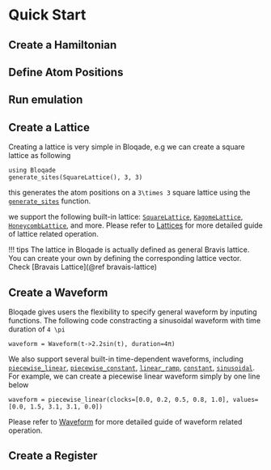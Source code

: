 # Quick Start

## Create a Hamiltonian

## Define Atom Positions

## Run emulation

## Create a Lattice

Creating a lattice is very simple in Bloqade, e.g we can create a square lattice as following

```@repl quick-start
using Bloqade
generate_sites(SquareLattice(), 3, 3)
```

this generates the atom positions on a ``3\times 3`` square lattice using the [`generate_sites`](@ref)
function.

we support the following built-in lattice: [`SquareLattice`](@ref), [`KagomeLattice`](@ref), [`HoneycombLattice`](@ref), and more. Please refer to [Lattices](@ref) for more detailed guide of lattice related operation.

!!! tips
    The lattice in Bloqade is actually defined as general Bravis lattice. You can create
    your own by defining the corresponding lattice vector. Check [Bravais Lattice](@ref bravais-lattice)

## Create a Waveform


Bloqade gives users the flexibility to specify general waveform by inputing functions. The following code constracting a sinusoidal waveform with time duration of ``4 \pi``

```@repl quick-start
waveform = Waveform(t->2.2sin(t), duration=4π)
```

We also support several built-in time-dependent waveforms, including [`piecewise_linear`](@ref), [`piecewise_constant`](@ref), [`linear_ramp`](@ref), [`constant`](@ref), [`sinusoidal`](@ref). For example, we can create a piecewise linear waveform simply by one line below 

```@repl quick-start
waveform = piecewise_linear(clocks=[0.0, 0.2, 0.5, 0.8, 1.0], values=[0.0, 1.5, 3.1, 3.1, 0.0])
```

Please refer to [Waveform](@ref) for more detailed guide of waveform related operation.


## Create a Register
